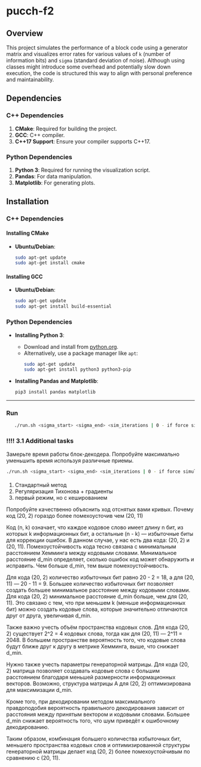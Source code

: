 # pucch-f2

## Overview

This project simulates the performance of a block code using a generator matrix and visualizes error rates for various values of `k` (number of information bits) and `sigma` (standard deviation of noise). Although using classes might introduce some overhead and potentially slow down execution, the code is structured this way to align with personal preference and maintainability.

## Dependencies

### C++ Dependencies

1. **CMake**: Required for building the project.
2. **GCC**: C++ compiler.
3. **C++17 Support**: Ensure your compiler supports C++17.

### Python Dependencies

1. **Python 3**: Required for running the visualization script.
2. **Pandas**: For data manipulation.
3. **Matplotlib**: For generating plots.

## Installation

### C++ Dependencies

#### Installing CMake

- **Ubuntu/Debian**:
    ```bash
    sudo apt-get update
    sudo apt-get install cmake
    ```

#### Installing GCC

- **Ubuntu/Debian**:
    ```bash
    sudo apt-get update
    sudo apt-get install build-essential
    ```

### Python Dependencies

- **Installing Python 3**:
    - Download and install from [python.org](https://www.python.org/downloads/).
    - Alternatively, use a package manager like `apt`:
        ```bash
        sudo apt-get update
        sudo apt-get install python3 python3-pip
        ```

- **Installing Pandas and Matplotlib**:
    ```bash
    pip3 install pandas matplotlib
    ```

---

### Run

```sh
   ./run.sh <sigma_start> <sigma_end> <sim_iterations | 0 - if force simulation>
```

### !!!! 3.1 Additional tasks

Замерьте время работы блок-декодера. Попробуйте максимально уменьшить время
используя различные приемы.

```sh
./run.sh <sigma_start> <sigma_end> <sim_iterations | 0 - if force simulation> <optimize mode = {1,2,3}>
```
#### <optimize mode> 
    
1. Стандартный метод
2. Регуляризация Тихонова + градиенты
3. первый режим, но с кешированием

Попробуйте качественно объяснить ход отснятых вами кривых. Почему код (20, 2)
гораздо более помехоусточив чем (20, 11)

Код (n, k) означает, что каждое кодовое слово имеет длину n бит, из которых k информационных бит, а остальные (n - k) — избыточные биты для коррекции ошибок. В данном случае, у нас есть два кода: (20, 2) и (20, 11).
Помехоустойчивость кода тесно связана с минимальным расстоянием Хемминга между кодовыми словами. Минимальное расстояние d_min определяет, сколько ошибок код может обнаружить и исправить. Чем больше d_min, тем выше помехоустойчивость.

Для кода (20, 2) количество избыточных бит равно 20 - 2 = 18, а для (20, 11) — 20 - 11 = 9. Большее количество избыточных бит позволяет создать большее минимальное расстояние между кодовыми словами.
Для кода (20, 2) минимальное расстояние d_min больше, чем для (20, 11). Это связано с тем, что при меньшем k (меньше информационных бит) можно создать кодовые слова, которые значительно отличаются друг от друга, увеличивая d_min.

Также важно учесть объём пространства кодовых слов. Для кода (20, 2) существует 2^2 = 4 кодовых слова, тогда как для (20, 11) — 2^11 = 2048. В большем пространстве вероятность того, что кодовые слова будут ближе друг к другу в метрике Хемминга, выше, что снижает d_min.

Нужно также учесть параметры генераторной матрицы. Для кода (20, 2) матрица позволяет создавать кодовые слова с большим расстоянием благодаря меньшей размерности информационных векторов. Возможно, структура матрицы A для (20, 2) оптимизирована для максимизации d_min.

Кроме того, при декодировании методом максимального правдоподобия вероятность правильного декодирования зависит от расстояния между принятым вектором и кодовыми словами. Большее d_min снижает вероятность того, что шум приведёт к ошибочному декодированию.

Таким образом, комбинация большего количества избыточных бит, меньшего пространства кодовых слов и оптимизированной структуры генераторной матрицы делает код (20, 2) более помехоустойчивым по сравнению с (20, 11).
